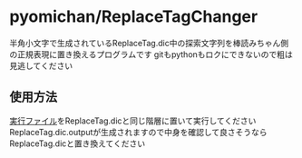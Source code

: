 # pyomichan/ReplaceTagChanger
半角小文字で生成されているReplaceTag.dic中の探索文字列を棒読みちゃん側の正規表現に置き換えるプログラムです
gitもpythonもロクにできないので粗は見逃してください
## 使用方法
[実行ファイル]()をReplaceTag.dicと同じ階層に置いて実行してください
ReplaceTag.dic.outputが生成されますので中身を確認して良さそうならReplaceTag.dicと置き換えてください
